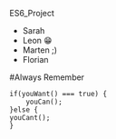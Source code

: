 ﻿ES6_Project

- Sarah
- Leon 😁
- Marten ;)
- Florian

#Always Remember

```
if(youWant() === true) {
    youCan();
}else {
youCant();
}
```